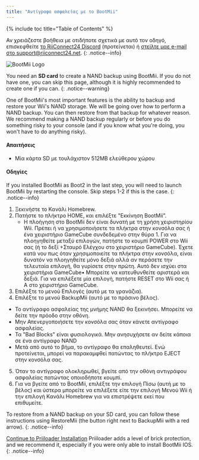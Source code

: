 ```yaml
---
title: "Αντίγραφο ασφαλείας με το BootMii"
---
```


{% include toc title="Table of Contents" %}

Αν χρειάζεστε βοήθεια με οτιδήποτε σχετικά με αυτό τον οδηγό, επισκεφθείτε [το RiiConnect24 Discord](https://discord.gg/b4Y7jfD) (προτείνεται) ή [στείλτε μαε e-mail στο support@riiconnect24.net](mailto:support@riiconnect24.net).
{: .notice--info}

![BootMii Logo](/images/bootmii.png)

You need an **SD card** to create a NAND backup using BootMii. If you do not have one, you can skip this page, although it is highly recommended to create one if you can.
{: .notice--warning}

One of BootMii's most important features is the ability to backup and restore your Wii's NAND storage. We will be going over how to perform a NAND backup. You can then restore from that backup for whatever reason. We recommend making a NAND backup regularly or before you do something risky to your console (and if you know what you're doing, you won't have to do anything risky).

#### Απαιτήσεις
* Μία κάρτα SD με τουλάχιστον 512MB ελεύθερου χώρου

#### Οδηγίες
If you installed BootMii as Boot2 in the last step, you will need to launch BootMii by restarting the console. Skip steps 1-2 if this is the case.
{: .notice--info}
1. Ξεκινήστε το Κανάλι Homebrew.
2. Πατήστε το πλήκτρο HOME, και επιλέξτε "Εκκίνηση BootMii".
   - Η πλοήγηση στο BootMii δεν είναι δυνατή με τη χρήση χειριστηρίου Wii. Πρέπει ή να χρησιμοποιήσετε τα πλήκτρα στην κονσόλα σας ή ένα χειριστήριο GameCube συνδεδεμένο στην θύρα 1. Για να πλοηγηθείτε μεταξύ επιλογών, πατήστε το κουμπί POWER στο Wii σας (ή το δεξί +Σταυρό Ελέγχου στο χειριστήριο GameCube). Έχετε κατά νου πως όταν χρησιμοποιείτε τα πλήκτρα στην κονσόλα, είναι δυνατόν να πλοηγηθείτε μόνο δεξιά αλλά αν περάσετε την τελευταία επιλογή, θα γυρίσετε στην πρώτη. Αυτό δεν ισχύει στα χειριστήρια GameCube• Μπορείτε να κατευθυνθείτε αριστερά και δεξιά. Για να επιλέξετε μία επιλογή, πατήστε RESET στο Wii σας ή Α στο χειριστήριο GameCube.
3. Επιλέξτε το μενού Επιλογές (αυτό με τα γρανάζια).
4. Επιλέξτε το μενού BackupMii (αυτό με το πράσινο βέλος).
- Το αντίγραφο ασφαλείας της μνήμης NAND θα ξεκινήσει. Μπορείτε να δείτε την πρόοδο στην οθόνη.
- Μην Απενεργοποιήσετε την κονσόλα σας όταν κάνετε αντίγραφο ασφαλείας.
- Τα "Bad Blocks" είναι φυσιολογικά. Μην ανησυχήσετε αν δείτε κάποια σε ένα αντίγραφο NAND
- Μετά από αυτό το βήμα, το αντίγραφο θα επαληθευτεί. Ενώ προτείνεται, μπορεί να παρακαμφθεί πατώντας το πλήκτρο EJECT στην κονσόλα σας.
5. Όταν το αντίγραφο ολοκληρωθεί, βγείτε από την οθόνη αντιγράφου ασφαλείας πατώντας οποιοδήποτε κουμπί.
6. Για να βγείτε από το BootMii, επιλέξτε την επιλογή Πίσω (αυτή με το βέλος) και ύστερα μπορείτε να επιλέξετε είτε την επιλογή Μενού Wii ή την επιλογή Κανάλι Homebrew για να επιστρέψετε εκεί που επιθυμείτε.

To restore from a NAND backup on your SD card, you can follow these instructions using RestoreMii (the button right next to BackupMii with a red arrow).
{: .notice--info}

[Continue to Priiloader Installation](priiloader) Priiloader adds a level of brick protection, and we recommend it, especially if you were only able to install BootMii IOS.
{: .notice--info}
